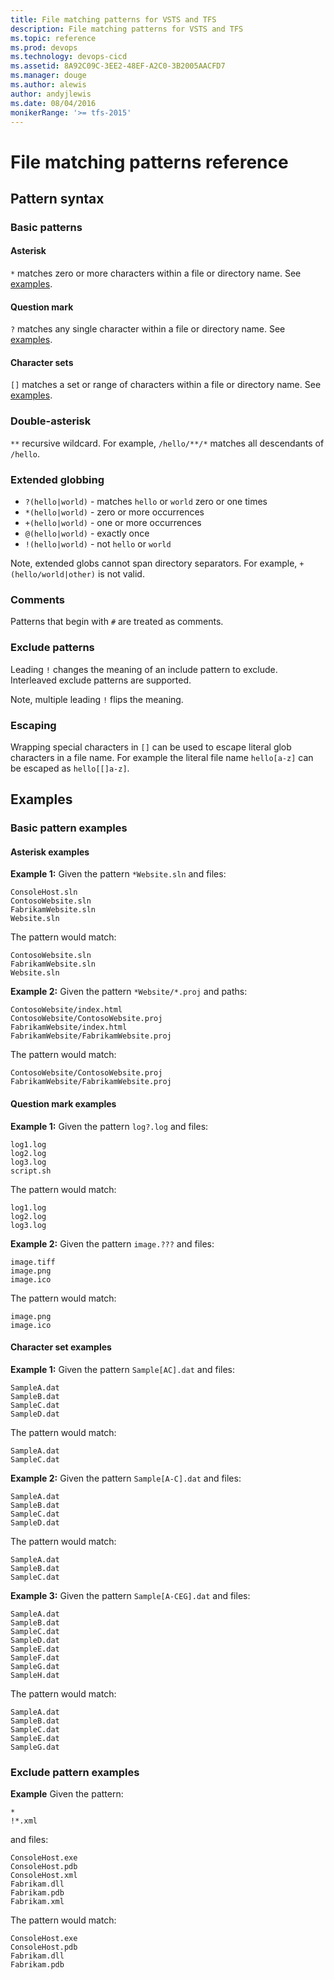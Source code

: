 ```yaml
---
title: File matching patterns for VSTS and TFS
description: File matching patterns for VSTS and TFS 
ms.topic: reference
ms.prod: devops
ms.technology: devops-cicd
ms.assetid: 8A92C09C-3EE2-48EF-A2C0-3B2005AACFD7
ms.manager: douge
ms.author: alewis
author: andyjlewis
ms.date: 08/04/2016
monikerRange: '>= tfs-2015'
---
```


# File matching patterns reference

## Pattern syntax

### Basic patterns

#### Asterisk
`*` matches zero or more characters within a file or directory name. See <a href="#asterisk_examples">examples</a>.

#### Question mark
`?` matches any single character within a file or directory name. See <a href="#question_mark_examples">examples</a>.

#### Character sets
`[]` matches a set or range of characters within a file or directory name. See <a href="#character_set_examples">examples</a>.

### Double-asterisk
`**` recursive wildcard. For example, `/hello/**/*` matches all descendants of `/hello`.

### Extended globbing
* `?(hello|world)` - matches `hello` or `world` zero or one times
* `*(hello|world)` - zero or more occurrences
* `+(hello|world)` - one or more occurrences
* `@(hello|world)` - exactly once
* `!(hello|world)` - not `hello` or `world`

Note, extended globs cannot span directory separators. For example, `+(hello/world|other)` is not valid.

### Comments
Patterns that begin with `#` are treated as comments.

### Exclude patterns
Leading `!` changes the meaning of an include pattern to exclude. Interleaved exclude patterns are supported.

Note, multiple leading `!` flips the meaning.

### Escaping
Wrapping special characters in `[]` can be used to escape literal glob characters in a file name. For example the literal file name `hello[a-z]` can be escaped as `hello[[]a-z]`.

## Examples

### Basic pattern examples

<h4 id="asterisk_examples">Asterisk examples</h4>

**Example 1:** Given the pattern `*Website.sln` and files:
```
ConsoleHost.sln
ContosoWebsite.sln
FabrikamWebsite.sln
Website.sln
```
The pattern would match:
```
ContosoWebsite.sln
FabrikamWebsite.sln
Website.sln
```

**Example 2:** Given the pattern `*Website/*.proj` and paths:
```
ContosoWebsite/index.html
ContosoWebsite/ContosoWebsite.proj
FabrikamWebsite/index.html
FabrikamWebsite/FabrikamWebsite.proj
```
The pattern would match:
```
ContosoWebsite/ContosoWebsite.proj
FabrikamWebsite/FabrikamWebsite.proj
```

<h4 id="question_mark_examples">Question mark examples</h4>

**Example 1:** Given the pattern `log?.log` and files:
```
log1.log
log2.log
log3.log
script.sh
```
The pattern would match:
```
log1.log
log2.log
log3.log
```

**Example 2:** Given the pattern `image.???` and files:
```
image.tiff
image.png
image.ico
```
The pattern would match:
```
image.png
image.ico
```

<h4 id="character_set_examples">Character set examples</h4>

**Example 1:** Given the pattern `Sample[AC].dat` and files:
```
SampleA.dat
SampleB.dat
SampleC.dat
SampleD.dat
```
The pattern would match:
```
SampleA.dat
SampleC.dat
```

**Example 2:** Given the pattern `Sample[A-C].dat` and files:
```
SampleA.dat
SampleB.dat
SampleC.dat
SampleD.dat
```
The pattern would match:
```
SampleA.dat
SampleB.dat
SampleC.dat
```

**Example 3:** Given the pattern `Sample[A-CEG].dat` and files:
```
SampleA.dat
SampleB.dat
SampleC.dat
SampleD.dat
SampleE.dat
SampleF.dat
SampleG.dat
SampleH.dat
```
The pattern would match:
```
SampleA.dat
SampleB.dat
SampleC.dat
SampleE.dat
SampleG.dat
```

### Exclude pattern examples

**Example** Given the pattern:
```
*
!*.xml
```
and files:
```
ConsoleHost.exe
ConsoleHost.pdb
ConsoleHost.xml
Fabrikam.dll
Fabrikam.pdb
Fabrikam.xml
```
The pattern would match:
```
ConsoleHost.exe
ConsoleHost.pdb
Fabrikam.dll
Fabrikam.pdb
```

